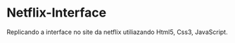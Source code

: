 # Netflix-Interface
Replicando a interface no site da netflix utiliazando Html5, Css3, JavaScript. 
